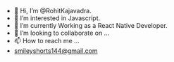 - 👋 Hi, I’m @RohitKajavadra.
- 👀 I’m interested in Javascript.
- 🌱 I’m currently Working as a React Native Developer.
- 💞️ I’m looking to collaborate on ...
- 📫 How to reach me ... 
- smileyshorts144@gmail.com

<!---
RohitKajavadra/RohitKajavadra is a ✨ special ✨ repository because its `README.md` (this file) appears on your GitHub profile.
You can click the Preview link to take a look at your changes.
--->
